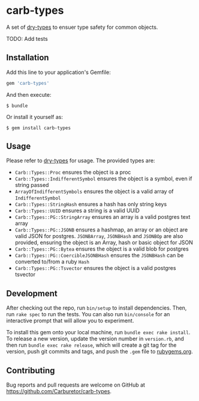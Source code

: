 # carb-types

A set of [dry-types](http://dry-rb.org/gems/dry-types/) to ensuer type safety
for common objects.

TODO: Add tests

## Installation

Add this line to your application's Gemfile:

```ruby
gem 'carb-types'
```

And then execute:

    $ bundle

Or install it yourself as:

    $ gem install carb-types

## Usage

Please refer to [dry-types](http://dry-rb.org/gems/dry-types/) for usage. The
provided types are:

- `Carb::Types::Proc` ensures the object is a proc
- `Carb::Types::IndifferentSymbol` ensures the object is a symbol, even if
  string passed
- `ArrayOfIndifferentSymbols` ensures the object is a valid array of
  `IndifferentSymbol`
- `Carb::Types::StringHash` ensures a hash has only string keys
- `Carb::Types::UUID` ensures a string is a valid UUID
- `Carb::Types::PG::StringArray` ensures an array is a valid postgres text array
- `Carb::Types::PG::JSONB` ensures a hashmap, an array or an object are valid
  JSON for postgres. `JSONBArray`, `JSONBHash` and `JSONBOp` are also provided,
  ensuring the object is an Array, hash or basic object for JSON
- `Carb::Types::PG::Bytea` ensures the object is a valid blob for postgres
- `Carb::Types::PG::CoercibleJSONBHash` ensures the `JSONBHash` can be converted
  to/from a ruby `Hash`
- `Carb::Types::PG::Tsvector` ensures the object is a valid postgres tsvector

## Development

After checking out the repo, run `bin/setup` to install dependencies. Then, run `rake spec` to run the tests. You can also run `bin/console` for an interactive prompt that will allow you to experiment.

To install this gem onto your local machine, run `bundle exec rake install`. To release a new version, update the version number in `version.rb`, and then run `bundle exec rake release`, which will create a git tag for the version, push git commits and tags, and push the `.gem` file to [rubygems.org](https://rubygems.org).

## Contributing

Bug reports and pull requests are welcome on GitHub at https://github.com/Carburetor/carb-types.

